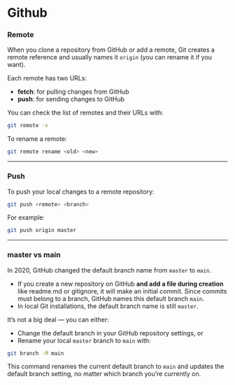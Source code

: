 # Github

### Remote

When you clone a repository from GitHub or add a remote, Git creates a remote reference and usually names it `origin` (you can rename it if you want).

Each remote has two URLs:

* **fetch**: for pulling changes from GitHub
* **push**: for sending changes to GitHub

You can check the list of remotes and their URLs with:

```bash
git remote -v
```

To rename a remote:

```bash
git remote rename <old> <new>
```

---

### Push

To push your local changes to a remote repository:

```bash
git push <remote> <branch>
```

For example:

```bash
git push origin master
```

---

### master vs main

In 2020, GitHub changed the default branch name from `master` to `main`.

* If you create a new repository on GitHub **and add a file during creation** like readme.md or gitignore, it will make an initial commit. Since commits must belong to a branch, GitHub names this default branch `main`.
* In local Git installations, the default branch name is still `master`.

It’s not a big deal — you can either:

* Change the default branch in your GitHub repository settings, or
* Rename your local `master` branch to `main` with:

```bash
git branch -M main
```

This command renames the current default branch to `main` and updates the default branch setting, no matter which branch you’re currently on.
